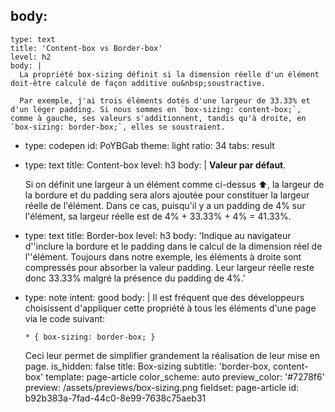 body:
  -
    type: text
    title: 'Content-box vs Border-box'
    level: h2
    body: |
      La propriété box-sizing définit si la dimension réelle d'un élément doit-être calculé de façon additive ou&nbsp;soustractive.
      
      Par exemple, j'ai trois éléments dotés d'une largeur de 33.33% et d'un léger padding. Si nous sommes en `box-sizing: content-box;`, comme à gauche, ses valeurs s'additionnent, tandis qu'à droite, en `box-sizing: border-box;`, elles se soustraient.
  -
    type: codepen
    id: PoYBGab
    theme: light
    ratio: 34
    tabs: result
  -
    type: text
    title: Content-box
    level: h3
    body: |
      **Valeur par défaut**. 
      
      Si on définit une largeur à un élément comme ci-dessus ⬆️, la largeur de la bordure et du padding sera alors ajoutée pour constituer la largeur réelle de l'élément. Dans ce cas, puisqu'il y a un padding de 4% sur l'élément, sa largeur réelle est de 4% + 33.33% + 4% = 41.33%.
  -
    type: text
    title: Border-box
    level: h3
    body: 'Indique au navigateur d''inclure la bordure et le padding dans le calcul de la dimension réel de l''élément. Toujours dans notre exemple, les éléments à droite sont compressés pour absorber la valeur padding. Leur largeur réelle reste donc 33.33% malgré la présence du padding de 4%.'
  -
    type: note
    intent: good
    body: |
      Il est fréquent que des développeurs choisissent d'appliquer cette propriété à tous les éléments d'une page via le code suivant: 
      
      `* { box-sizing: border-box; }` 
      
      Ceci leur permet de simplifier grandement la réalisation de leur mise en page.
is_hidden: false
title: Box-sizing
subtitle: 'border-box, content-box'
template: page-article
color_scheme: auto
preview_color: '#7278f6'
preview: /assets/previews/box-sizing.png
fieldset: page-article
id: b92b383a-7fad-44c0-8e99-7638c75aeb31

